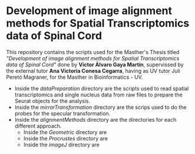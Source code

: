 # Development of image alignment methods for Spatial Transcriptomics data of Spinal Cord

This repository contains the scripts used for the Masther's Thesis titled _"Development of image alignment methods for Spatial Transcriptomics data of Spinal Cord"_ done by **Víctor Álvaro Gaya Martín**, supervissed by the external tutor **Ana Victoria Conesa Cegarra**, having as UV tutor Juli Peretó Magraner, for the Masther in Bioinformatics - UV.

  * Inside the _dataPreparation_ directory are the scripts used to read spatial transcriptomics and single nucleus data from raw files to prepare the Seurat objects for the analysis.
  * Inside the _mirrorTransformation_ directory are the scrips used to do the probes for the specular transformation.
  * Inside the _alignmentMethods_ directory are the directories for each different approach.
    * Inside the _Geometric_ directory are 
    * Inside the _Procrustes_ directory are 
    * Inside the _imageJ_ directory are 
